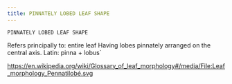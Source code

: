 ```yaml
---
title: PINNATELY LOBED LEAF SHAPE
---
```

`PINNATELY LOBED LEAF SHAPE`

Refers principally to: entire leaf
Having lobes pinnately arranged on the central axis.
Latin: pinna + lobus`

https://en.wikipedia.org/wiki/Glossary_of_leaf_morphology#/media/File:Leaf_morphology_Pennatilobé.svg